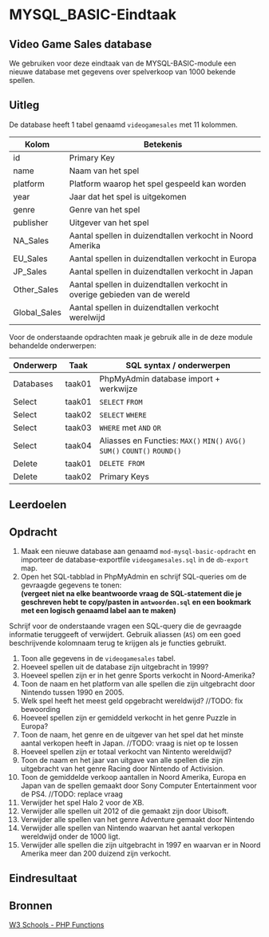 # MYSQL_BASIC-Eindtaak

## Video Game Sales database

We gebruiken voor deze eindtaak van de MYSQL-BASIC-module een nieuwe database met gegevens over spelverkoop van 1000 bekende spellen. 

## Uitleg

De database heeft 1 tabel genaamd `videogamesales` met 11 kolommen.

Kolom | Betekenis
--- | ---
id | Primary Key
name | Naam van het spel
platform | Platform waarop het spel gespeeld kan worden
year | Jaar dat het spel is uitgekomen
genre | Genre van het spel
publisher | Uitgever van het spel
NA_Sales | Aantal spellen in duizendtallen verkocht in Noord Amerika
EU_Sales | Aantal spellen in duizendtallen verkocht in Europa
JP_Sales | Aantal spellen in duizendtallen verkocht in Japan
Other_Sales | Aantal spellen in duizendtallen verkocht in overige gebieden van de wereld
Global_Sales | Aantal spellen in duizendtallen verkocht werelwijd

Voor de onderstaande opdrachten maak je gebruik alle in de deze module behandelde onderwerpen:

Onderwerp | Taak | SQL syntax / onderwerpen
--- | --- | ---
Databases | taak01 | PhpMyAdmin database import + werkwijze
Select | taak01  | `SELECT` `FROM`
Select | taak02 | `SELECT` `WHERE` 
Select | taak03 |  `WHERE` met `AND` `OR`
Select | taak04 | Aliasses en Functies: `MAX()` `MIN()` `AVG()` `SUM()` `COUNT()` `ROUND()`
Delete | taak01 | `DELETE FROM` 
Delete | taak02 | Primary Keys

## Leerdoelen


## Opdracht

1. Maak een nieuwe database aan genaamd `mod-mysql-basic-opdracht` en importeer de database-exportfile `videogamesales.sql` in de `db-export` map.
2. Open het SQL-tabblad in PhpMyAdmin en schrijf SQL-queries om de gevraagde gegevens te tonen:  
   **(vergeet niet na elke beantwoorde vraag de SQL-statement die je geschreven hebt te copy/pasten in `antwoorden.sql` en een bookmark met een logisch genaamd label aan te maken)**

Schrijf voor de onderstaande vragen een SQL-query die de gevraagde informatie teruggeeft of verwijdert. Gebruik aliassen (`AS`) om een goed beschrijvende kolomnaam terug te krijgen als je functies gebruikt.

1. Toon alle gegevens in de `videogamesales` tabel.
2. Hoeveel spellen uit de database zijn uitgebracht in 1999?
3. Hoeveel spellen zijn er in het genre Sports verkocht in Noord-Amerika?
4. Toon de naam en het platform van alle spellen die zijn uitgebracht door Nintendo tussen 1990 en 2005.
5. Welk spel heeft het meest geld opgebracht wereldwijd? //TODO: fix bewoording
6. Hoeveel spellen zijn er gemiddeld verkocht in het genre Puzzle in Europa?
7. Toon de naam, het genre en de uitgever van het spel dat het minste aantal verkopen heeft in Japan. //TODO: vraag is niet op te lossen
8.  Hoeveel spellen zijn er totaal verkocht van Nintento wereldwijd?
9.  Toon de naam en het jaar van uitgave van alle spellen die zijn uitgebracht van het genre Racing door Nintendo of Activision.
10. Toon de gemiddelde verkoop aantallen in Noord Amerika, Europa en Japan van de spellen gemaakt door Sony Computer Entertainment voor de PS4. //TODO: replace vraag
11. Verwijder het spel Halo 2 voor de XB.
12. Verwijder alle spellen uit 2012 of die gemaakt zijn door Ubisoft.
13. Verwijder alle spellen van het genre Adventure gemaakt door Nintendo
14. Verwijder alle spellen van Nintendo waarvan het aantal verkopen wereldwijd onder de 1000 ligt.
15. Verwijder alle spellen die zijn uitgebracht in 1997 en waarvan er in Noord Amerika meer dan 200 duizend zijn verkocht.


## Eindresultaat


## Bronnen


[W3 Schools - PHP Functions](https://www.w3schools.com/php/php_functions.asp)  

